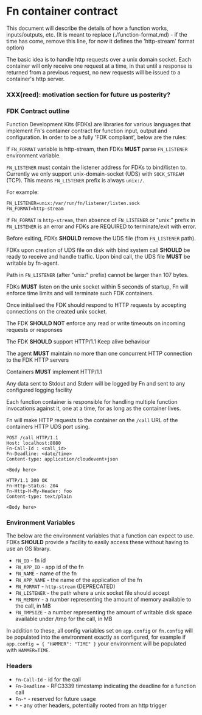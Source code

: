# Fn container contract

This document will describe the details of how a function works, inputs/outputs, etc.
(It is meant to replace (./function-format.md) - if the time has come, remove this line,
for now it defines the 'http-stream' format option)

The basic idea is to handle http requests over a unix domain socket. Each
container will only receive one request at a time, in that until a response is
returned from a previous request, no new requests will be issued to a
container's http server.

### XXX(reed): motivation section for future us posterity?

### FDK Contract outline

Function Development Kits (FDKs) are libraries for various languages that implement Fn's container contract for function input, output and configuration. In order to be a fully 'FDK compliant', below are the rules:

If `FN_FORMAT` variable is http-stream, then FDKs __MUST__ parse `FN_LISTENER` environment variable.

`FN_LISTENER` must contain the listener address for FDKs to bind/listen to. Currently we only support unix-domain-socket (UDS) with `SOCK_STREAM` (TCP). This means `FN_LISTENER` prefix is always `unix:/`.

For example:

```
FN_LISTENER=unix:/var/run/fn/listener/listen.sock
FN_FORMAT=http-stream
```

If `FN_FORMAT` is `http-stream`, then absence of `FN_LISTENER` or "unix:" prefix in `FN_LISTENER` is an error and FDKs are REQUIRED to terminate/exit with error.

Before exiting, FDKs __SHOULD__ remove the UDS file (from `FN_LISTENER` path).

FDKs upon creation of UDS file on disk with bind system call __SHOULD__ be ready to receive and handle traffic. Upon bind call, the UDS file __MUST__ be writable by fn-agent.

Path in `FN_LISTENER` (after "unix:" prefix) cannot be larger than 107 bytes.

FDKs __MUST__ listen on the unix socket within 5 seconds of startup, Fn will enforce time limits and will terminate such FDK containers.

Once initialised the FDK should respond to HTTP requests by accepting connections on the created unix socket.

The FDK __SHOULD NOT__ enforce any read or write timeouts on incoming requests or responses

The FDK __SHOULD__ support HTTP/1.1 Keep alive behaviour

The agent __MUST__ maintain no more than one concurrent HTTP connection to the FDK HTTP servers

Containers __MUST__ implement HTTP/1.1

Any data sent to Stdout and Stderr will be logged by Fn and sent to any configured logging facility

Each function container is responsible for handling multiple function
invocations against it, one at a time, for as long as the container lives.

Fn will make HTTP requests to the container on the `/call` URL of the containers HTTP UDS port using.

```
POST /call HTTP/1.1
Host: localhost:8080
Fn-Call-Id : <call_id>
Fn-Deadline: <date/time>
Content-type: application/cloudevent+json

<Body here>
```

```
HTTP/1.1 200 OK
Fn-Http-Status: 204
Fn-Http-H-My-Header: foo
Content-type: text/plain

<Body here>
```

### Environment Variables

The below are the environment variables that a function can expect to use.
FDKs __SHOULD__ provide a facility to easily access these without having to
use an OS library.

* `FN_ID` - fn id
* `FN_APP_ID` - app id of the fn
* `FN_NAME` - name of the fn
* `FN_APP_NAME` - the name of the application of the fn
* `FN_FORMAT` - `http-stream` (DEPRECATED)
* `FN_LISTENER` - the path where a unix socket file should accept
* `FN_MEMORY` - a number representing the amount of memory available to the call, in MB
* `FN_TMPSIZE` - a number representing the amount of writable disk space available under /tmp for the call, in MB

In addition to these, all config variables set on `app.config` or `fn.config` will be populated into the environment exactly as configured, for example if `app.config = { "HAMMER": "TIME" }` your environment will be populated with `HAMMER=TIME`.

### Headers

* `Fn-Call-Id` - id for the call
* `Fn-Deadline` - RFC3339 timestamp indicating the deadline for a function call
* `Fn-*` - reserved for future usage
* `*` - any other headers, potentially rooted from an http trigger

